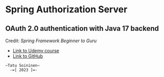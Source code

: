 # Spring Authorization Server
## OAuth 2.0 authentication with Java 17 backend

Credit: _Spring Framework Beginner to Guru_
- [Link to Udemy course](https://www.udemy.com/course/spring-framework-6-beginner-to-guru)
- [Link to GitHub](https://github.com/springframeworkguru/spring-6-auth-server)

```
~Tatu Soininen~
  -=[ 2023 ]=-
```
